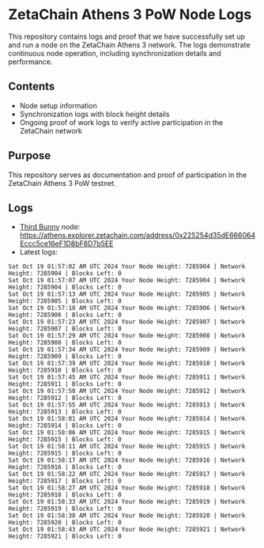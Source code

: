 # ZetaChain Athens 3 PoW Node Logs
This repository contains logs and proof that we have successfully set up and run a node on the ZetaChain Athens 3 network. The logs demonstrate continuous node operation, including synchronization details and performance.

## Contents
- Node setup information
- Synchronization logs with block height details
- Ongoing proof of work logs to verify active participation in the ZetaChain network

## Purpose
This repository serves as documentation and proof of participation in the ZetaChain Athens 3 PoW testnet.

## Logs

- [Third Bunny](https://thirdbunny.xyz/) node: https://athens.explorer.zetachain.com/address/0x225254d35dE666064Eccc5ce16eF1D8bF8D7b5EE
- Latest logs:
```
Sat Oct 19 01:57:02 AM UTC 2024 Your Node Height: 7285904 | Network Height: 7285904 | Blocks Left: 0
Sat Oct 19 01:57:07 AM UTC 2024 Your Node Height: 7285904 | Network Height: 7285904 | Blocks Left: 0
Sat Oct 19 01:57:13 AM UTC 2024 Your Node Height: 7285905 | Network Height: 7285905 | Blocks Left: 0
Sat Oct 19 01:57:18 AM UTC 2024 Your Node Height: 7285906 | Network Height: 7285906 | Blocks Left: 0
Sat Oct 19 01:57:23 AM UTC 2024 Your Node Height: 7285907 | Network Height: 7285907 | Blocks Left: 0
Sat Oct 19 01:57:29 AM UTC 2024 Your Node Height: 7285908 | Network Height: 7285908 | Blocks Left: 0
Sat Oct 19 01:57:34 AM UTC 2024 Your Node Height: 7285909 | Network Height: 7285909 | Blocks Left: 0
Sat Oct 19 01:57:39 AM UTC 2024 Your Node Height: 7285910 | Network Height: 7285910 | Blocks Left: 0
Sat Oct 19 01:57:45 AM UTC 2024 Your Node Height: 7285911 | Network Height: 7285911 | Blocks Left: 0
Sat Oct 19 01:57:50 AM UTC 2024 Your Node Height: 7285912 | Network Height: 7285912 | Blocks Left: 0
Sat Oct 19 01:57:55 AM UTC 2024 Your Node Height: 7285913 | Network Height: 7285913 | Blocks Left: 0
Sat Oct 19 01:58:01 AM UTC 2024 Your Node Height: 7285914 | Network Height: 7285914 | Blocks Left: 0
Sat Oct 19 01:58:06 AM UTC 2024 Your Node Height: 7285915 | Network Height: 7285915 | Blocks Left: 0
Sat Oct 19 01:58:11 AM UTC 2024 Your Node Height: 7285915 | Network Height: 7285915 | Blocks Left: 0
Sat Oct 19 01:58:17 AM UTC 2024 Your Node Height: 7285916 | Network Height: 7285916 | Blocks Left: 0
Sat Oct 19 01:58:22 AM UTC 2024 Your Node Height: 7285917 | Network Height: 7285917 | Blocks Left: 0
Sat Oct 19 01:58:27 AM UTC 2024 Your Node Height: 7285918 | Network Height: 7285918 | Blocks Left: 0
Sat Oct 19 01:58:33 AM UTC 2024 Your Node Height: 7285919 | Network Height: 7285919 | Blocks Left: 0
Sat Oct 19 01:58:38 AM UTC 2024 Your Node Height: 7285920 | Network Height: 7285920 | Blocks Left: 0
Sat Oct 19 01:58:43 AM UTC 2024 Your Node Height: 7285921 | Network Height: 7285921 | Blocks Left: 0
```
